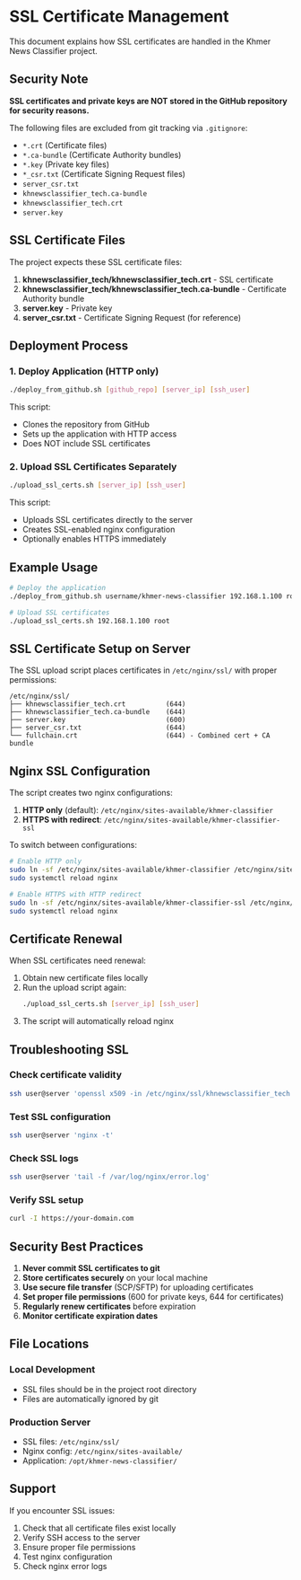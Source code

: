 # SSL Certificate Management

This document explains how SSL certificates are handled in the Khmer News Classifier project.

## Security Note

**SSL certificates and private keys are NOT stored in the GitHub repository for security reasons.** 

The following files are excluded from git tracking via `.gitignore`:
- `*.crt` (Certificate files)
- `*.ca-bundle` (Certificate Authority bundles)
- `*.key` (Private key files)
- `*_csr.txt` (Certificate Signing Request files)
- `server_csr.txt`
- `khnewsclassifier_tech.ca-bundle`
- `khnewsclassifier_tech.crt`
- `server.key`

## SSL Certificate Files

The project expects these SSL certificate files:

1. **khnewsclassifier_tech/khnewsclassifier_tech.crt** - SSL certificate
2. **khnewsclassifier_tech/khnewsclassifier_tech.ca-bundle** - Certificate Authority bundle
3. **server.key** - Private key
4. **server_csr.txt** - Certificate Signing Request (for reference)

## Deployment Process

### 1. Deploy Application (HTTP only)
```bash
./deploy_from_github.sh [github_repo] [server_ip] [ssh_user]
```

This script:
- Clones the repository from GitHub
- Sets up the application with HTTP access
- Does NOT include SSL certificates

### 2. Upload SSL Certificates Separately
```bash
./upload_ssl_certs.sh [server_ip] [ssh_user]
```

This script:
- Uploads SSL certificates directly to the server
- Creates SSL-enabled nginx configuration
- Optionally enables HTTPS immediately

## Example Usage

```bash
# Deploy the application
./deploy_from_github.sh username/khmer-news-classifier 192.168.1.100 root

# Upload SSL certificates
./upload_ssl_certs.sh 192.168.1.100 root
```

## SSL Certificate Setup on Server

The SSL upload script places certificates in `/etc/nginx/ssl/` with proper permissions:

```
/etc/nginx/ssl/
├── khnewsclassifier_tech.crt          (644)
├── khnewsclassifier_tech.ca-bundle    (644)
├── server.key                         (600)
├── server_csr.txt                     (644)
└── fullchain.crt                      (644) - Combined cert + CA bundle
```

## Nginx SSL Configuration

The script creates two nginx configurations:

1. **HTTP only** (default): `/etc/nginx/sites-available/khmer-classifier`
2. **HTTPS with redirect**: `/etc/nginx/sites-available/khmer-classifier-ssl`

To switch between configurations:

```bash
# Enable HTTP only
sudo ln -sf /etc/nginx/sites-available/khmer-classifier /etc/nginx/sites-enabled/khmer-classifier
sudo systemctl reload nginx

# Enable HTTPS with HTTP redirect
sudo ln -sf /etc/nginx/sites-available/khmer-classifier-ssl /etc/nginx/sites-enabled/khmer-classifier
sudo systemctl reload nginx
```

## Certificate Renewal

When SSL certificates need renewal:

1. Obtain new certificate files locally
2. Run the upload script again:
   ```bash
   ./upload_ssl_certs.sh [server_ip] [ssh_user]
   ```
3. The script will automatically reload nginx

## Troubleshooting SSL

### Check certificate validity
```bash
ssh user@server 'openssl x509 -in /etc/nginx/ssl/khnewsclassifier_tech.crt -text -noout'
```

### Test SSL configuration
```bash
ssh user@server 'nginx -t'
```

### Check SSL logs
```bash
ssh user@server 'tail -f /var/log/nginx/error.log'
```

### Verify SSL setup
```bash
curl -I https://your-domain.com
```

## Security Best Practices

1. **Never commit SSL certificates to git**
2. **Store certificates securely** on your local machine
3. **Use secure file transfer** (SCP/SFTP) for uploading certificates
4. **Set proper file permissions** (600 for private keys, 644 for certificates)
5. **Regularly renew certificates** before expiration
6. **Monitor certificate expiration dates**

## File Locations

### Local Development
- SSL files should be in the project root directory
- Files are automatically ignored by git

### Production Server
- SSL files: `/etc/nginx/ssl/`
- Nginx config: `/etc/nginx/sites-available/`
- Application: `/opt/khmer-news-classifier/`

## Support

If you encounter SSL issues:

1. Check that all certificate files exist locally
2. Verify SSH access to the server
3. Ensure proper file permissions
4. Test nginx configuration
5. Check nginx error logs
